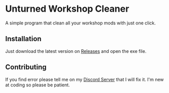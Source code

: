 # Unturned Workshop Cleaner

A simple program that clean all your workshop mods with just one click.

## Installation

Just download the latest version on [Releases](https://github.com/dorelli/unturned-workshop-cleaner/releases) and open the exe file.

## Contributing
If you find error please tell me on my [Discord Server](https://discord.gg/Udvstpr) that I will fix it. I'm new at coding so please be patient.
